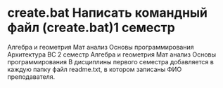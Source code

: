 # create.bat Написать командный файл (create.bat)1 семестр
Алгебра и геометрия
Мат анализ
Основы программирования
Архитектура ВС
2 семестр
Алгебра и геометрия
Мат анализ
Основы программирования
В дисциплины первого семестра добавляется в каждую папку файл readme.txt, в котором записаны ФИО преподавателя.
